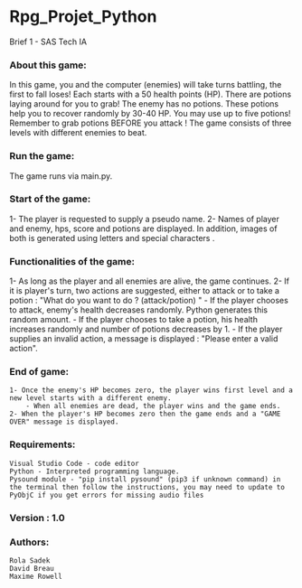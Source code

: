 # Rpg_Projet_Python
Brief 1 -  SAS Tech IA

### About this game: ###

In this game, you and the computer (enemies) will take turns battling, the first to fall loses! Each starts with a 50 health points (HP). There are potions laying around for you to grab! The enemy has no potions. These potions help you to recover randomly by 30-40 HP. You may use up to five potions! Remember to grab potions BEFORE you attack ! The game consists of three levels with different enemies to beat.

### Run the game: ### 

The game runs via main.py.

### Start of the game: ### 
1- The player is requested to supply a pseudo name.
2- Names of player and enemy, hps, score and potions are displayed. In addition, images of both is generated using letters and special characters .

### Functionalities of the game: ### 
1- As long as the player and all enemies are alive, the game continues. 
2- If it is player's turn, two actions are suggested, either to attack or to  take a potion : "What do you want to do ? (attack/potion) "
    - If the player chooses to attack, enemy's health decreases randomly. Python generates this random amount.
    - If the player chooses to take a potion, his health increases randomly and number of potions decreases by 1.
    - If the player supplies an invalid action, a message is displayed : "Please enter a valid action".
<!-- 2- If it is enemy's turn, depending on what monster you're facing a choice is generated: either to attack (75%) and the player randomly looses HP (7-15 HP) or to recover (25%) and in this case the enemy randomly gains HP (7-10 HP) and the player randomly looses HP (7-10 HP). -->

### End of game: ### 
    1- Once the enemy's HP becomes zero, the player wins first level and a new level starts with a different enemy.
        - When all enemies are dead, the player wins and the game ends.
    2- When the player's HP becomes zero then the game ends and a "GAME OVER" message is displayed.

### Requirements: ### 
    Visual Studio Code - code editor
    Python - Interpreted programming language.
    Pysound module - "pip install pysound" (pip3 if unknown command) in the terminal then follow the instructions, you may need to update to PyObjC if you get errors for missing audio files


### Version : 1.0

### Authors: ### 
    Rola Sadek
    David Breau
    Maxime Rowell





